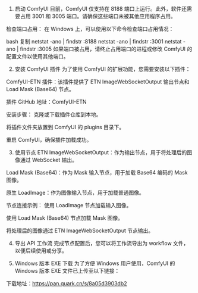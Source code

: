 1. 启动 ComfyUI
目前，ComfyUI 仅支持在 8188 端口上运行。此外，软件还需要占用 3001 和 3005 端口。请确保这些端口未被其他应用程序占用。

检查端口占用：
在 Windows 上，可以使用以下命令检查端口占用情况：

bash
复制
netstat -ano | findstr :8188
netstat -ano | findstr :3001
netstat -ano | findstr :3005
如果端口被占用，请终止占用端口的进程或修改 ComfyUI 的配置文件以使用其他端口。

2. 安装 ComfyUI 插件
为了使用 ComfyUI 的扩展功能，您需要安装以下插件：

ComfyUI-ETN 插件：该插件提供了 ETN ImageWebSocketOutput 输出节点和 Load Mask (Base64) 节点。

插件 GitHub 地址：ComfyUI-ETN

安装步骤：
克隆或下载插件仓库到本地。

将插件文件夹放置到 ComfyUI 的 plugins 目录下。

重启 ComfyUI，确保插件加载成功。

3. 使用节点
ETN ImageWebSocketOutput：作为输出节点，用于将处理后的图像通过 WebSocket 输出。

Load Mask (Base64)：作为 Mask 输入节点，用于加载 Base64 编码的 Mask 图像。

原生 LoadImage：作为图像输入节点，用于加载普通图像。

节点连接示例：
使用 LoadImage 节点加载输入图像。

使用 Load Mask (Base64) 节点加载 Mask 图像。

将处理后的图像通过 ETN ImageWebSocketOutput 节点输出。

4. 导出 API 工作流
完成节点配置后，您可以将工作流导出为 workflow 文件，以便后续使用或分享。

5. Windows 版本 EXE 下载
为了方便 Windows 用户使用，ComfyUI 的 Windows 版本 EXE 文件已上传至以下链接：

下载地址：https://pan.quark.cn/s/8a05d3903db2
